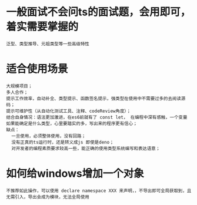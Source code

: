 # 一般面试不会问ts的面试题，会用即可，着实需要掌握的  
    泛型、类型推导、元祖类型等一些高级特性  
  
# 适合使用场景  
    大规模项目；  
    多人合作；  
    提示工作效率，自动补全、类型提示、函数签名提示，强类型在使用中不需要过多的去阅读源码；  
    提示可维护性（从自动化测试工具、注释、codeReview角度）；  
    结合自身情况：语法更加激进，在es6前就有了 const let， 在编程中深有感触，一个变量如果能确定是什么类型，心里要踏实的多，写出来的程序更有信心；  
    缺点：  
      一旦使用，必须整体使用，没有回路；  
      没有正真的ts运行时，还是转义成js 即使是deno；  
      对开发者的编程素质要求较高一些，能正确的使用类型系统编写和表达语意；

# 如何给windows增加一个对象
    不推荐如此操作，可以使用 declare namespace XXX 来声明，，不导出即可全局获取到，且无需引入，导出会成为模块，无法全局使用
